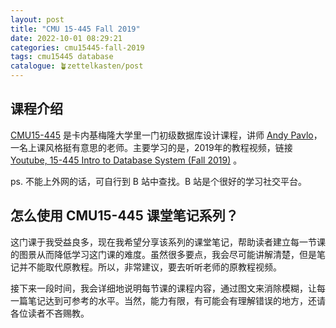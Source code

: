 ```yaml
---
layout: post
title: "CMU 15-445 Fall 2019"
date: 2022-10-01 08:29:21
categories: cmu15445-fall-2019
tags: cmu15445 database
catalogue: 🪴zettelkasten/post
---
```

## 课程介绍
[CMU15-445](https://15445.courses.cs.cmu.edu/fall2019/) 是卡内基梅隆大学里一门初级数据库设计课程，讲师 [Andy Pavlo](http://www.cs.cmu.edu/~pavlo/)，一名上课风格挺有意思的老师。主要学习的是，2019年的教程视频，链接 [Youtube, 15-445 Intro to Database System (Fall 2019)](https://www.youtube.com/playlist?list=PLSE8ODhjZXjbohkNBWQs_otTrBTrjyohi) 。

ps. 不能上外网的话，可自行到 B 站中查找。B 站是个很好的学习社交平台。

## 怎么使用 CMU15-445 课堂笔记系列？
这门课于我受益良多，现在我希望分享该系列的课堂笔记，帮助读者建立每一节课的图景从而降低学习这门课的难度。虽然很多要点，我会尽可能讲解清楚，但是笔记并不能取代原教程。所以，非常建议，要去听听老师的原教程视频。

接下来一段时间，我会详细地说明每节课的课程内容，通过图文来消除模糊，让每一篇笔记达到可参考的水平。当然，能力有限，有可能会有理解错误的地方，还请各位读者不吝赐教。
